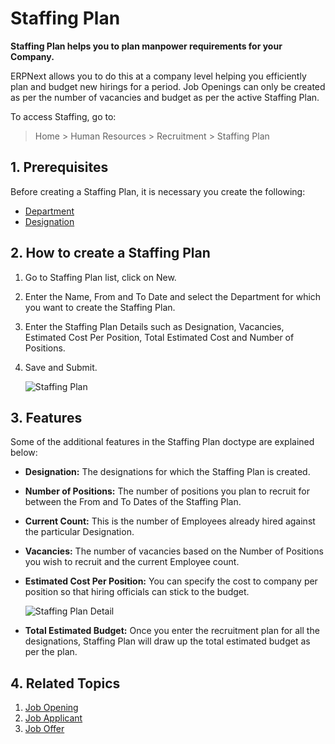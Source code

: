 <!-- add-breadcrumbs -->
# Staffing Plan

**Staffing Plan helps you to plan manpower requirements for your Company.**

 ERPNext allows you to do this at a company level helping you efficiently plan and budget new hirings for a period. Job Openings can only be created as per the number of vacancies and budget as per the active Staffing Plan. 

 To access Staffing, go to:

> Home > Human Resources > Recruitment > Staffing Plan 

## 1. Prerequisites

Before creating a Staffing Plan, it is necessary you create the following:

* [Department](/docs/user/manual/en/human-resources/department)
* [Designation](/docs/user/manual/en/human-resources/designation)


## 2. How to create a Staffing Plan

1. Go to Staffing Plan list, click on New.
1. Enter the Name, From and To Date and select the Department  for which you want to create the Staffing Plan.
1. Enter the Staffing Plan Details such as Designation, Vacancies, Estimated Cost Per Position, Total Estimated Cost and Number of Positions.
1. Save and Submit.


	<img class="screenshot" alt="Staffing Plan"
	src="{{docs_base_url}}/assets/img/human-resources/staffing-plan.png">

## 3. Features

Some of the additional features in the Staffing Plan doctype are explained below:

* **Designation:** The designations for which the Staffing Plan is created.

* **Number of Positions:** The number of positions you plan to recruit for between the  From and To Dates of the Staffing Plan.

* **Current Count:** This is the number of Employees already hired against the particular Designation.

* **Vacancies:** The number of vacancies based on the Number of Positions you wish to recruit and the current Employee count.

* **Estimated Cost Per Position:** You can specify the cost to company per position so that hiring officials can stick to the budget.


	<img class="screenshot" alt="Staffing Plan Detail"
	src="{{docs_base_url}}/assets/img/human-resources/staffing-plan-detail.png">

* **Total Estimated Budget:** Once you enter the recruitment plan for all the designations, Staffing Plan will draw up the total estimated budget as per the plan.



## 4. Related Topics

1. [Job Opening](/docs/user/manual/en/human-resources/job-opening)
1. [Job Applicant](/docs/user/manual/en/human-resources/job-applicant)
1. [Job Offer](/docs/user/manual/en/human-resources/job-offer)



